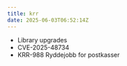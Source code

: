 ```yaml
---
title: krr
date: 2025-06-03T06:52:14Z
---
```

- Library upgrades
- CVE-2025-48734
- KRR-988 Ryddejobb for postkasser

